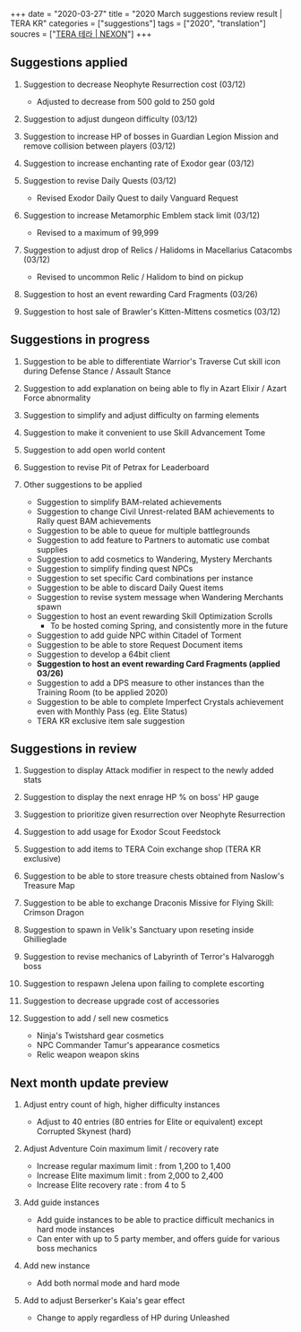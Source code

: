 +++
date = "2020-03-27"
title = "2020 March suggestions review result | TERA KR"
categories = ["suggestions"]
tags = ["2020", "translation"]
soucres = ["[TERA 테라 | NEXON](http://tera.nexon.com/news/gmnote/View.aspx?n4PageNo=2&n4ArticleSN=469)"]
+++

## Suggestions applied

1. Suggestion to decrease Neophyte Resurrection cost (03/12)

    - Adjusted to decrease from 500 gold to 250 gold

2. Suggestion to adjust dungeon difficulty (03/12)

3. Suggestion to increase HP of bosses in Guardian Legion Mission and remove collision between players (03/12)

4. Suggestion to increase enchanting rate of Exodor gear (03/12)

5. Suggestion to revise Daily Quests (03/12)

    - Revised Exodor Daily Quest to daily Vanguard Request

6. Suggestion to increase Metamorphic Emblem stack limit (03/12)

    - Revised to a maximum of 99,999

7. Suggestion to adjust drop of Relics / Halidoms in Macellarius Catacombs (03/12)

    - Revised to uncommon Relic / Halidom to bind on pickup

8. Suggestion to host an event rewarding Card Fragments (03/26)

9. Suggestion to host sale of Brawler's Kitten-Mittens cosmetics (03/12)

## Suggestions in progress

1. Suggestion to be able to differentiate Warrior's Traverse Cut skill icon during Defense Stance / Assault Stance

2. Suggestion to add explanation on being able to fly in Azart Elixir / Azart Force abnormality

3. Suggestion to simplify and adjust difficulty on farming elements

4. Suggestion to make it convenient to use Skill Advancement Tome

5. Suggestion to add open world content

6. Suggestion to revise Pit of Petrax for Leaderboard

7. Other suggestions to be applied

    - Suggestion to simplify BAM-related achievements
    - Suggestion to change Civil Unrest-related BAM achievements to Rally quest BAM achievements
    - Suggestion to be able to queue for multiple battlegrounds
    - Suggestion to add feature to Partners to automatic use combat supplies
    - Suggestion to add cosmetics to Wandering, Mystery Merchants
    - Suggestion to simplify finding quest NPCs
    - Suggestion to set specific Card combinations per instance
    - Suggestion to be able to discard Daily Quest items
    - Suggestion to revise system message when Wandering Merchants spawn
    - Suggestion to host an event rewarding Skill Optimization Scrolls
      - To be hosted coming Spring, and consistently more in the future
    - Suggestion to add guide NPC within Citadel of Torment
    - Suggestion to be able to store Request Document items
    - Suggestion to develop a 64bit client
    - **Suggestion to host an event rewarding Card Fragments (applied 03/26)**
    - Suggestion to add a DPS measure to other instances than the Training Room (to be applied 2020)
    - Suggestion to be able to complete Imperfect Crystals achievement even with Monthly Pass (eg. Elite Status)
    - TERA KR exclusive item sale suggestion

## Suggestions in review

1. Suggestion to display Attack modifier in respect to the newly added stats

2. Suggestion to display the next enrage HP % on boss' HP gauge

3. Suggestion to prioritize given resurrection over Neophyte Resurrection

4. Suggestion to add usage for Exodor Scout Feedstock

5. Suggestion to add items to TERA Coin exchange shop (TERA KR exclusive)

6. Suggestion to be able to store treasure chests obtained from Naslow's Treasure Map

7. Suggestion to be able to exchange Draconis Missive for Flying Skill: Crimson Dragon

8. Suggestion to spawn in Velik's Sanctuary upon reseting inside Ghillieglade

9. Suggestion to revise mechanics of Labyrinth of Terror's Halvaroggh boss

10. Suggestion to respawn Jelena upon failing to complete escorting

11. Suggestion to decrease upgrade cost of accessories

12. Suggestion to add / sell new cosmetics

    - Ninja's Twistshard gear cosmetics
    - NPC Commander Tamur's appearance cosmetics
    - Relic weapon weapon skins

## Next month update preview

1. Adjust entry count of high, higher difficulty instances

    - Adjust to 40 entries (80 entries for Elite or equivalent) except Corrupted Skynest (hard)

2. Adjust Adventure Coin maximum limit / recovery rate

    - Increase regular maximum limit : from 1,200 to 1,400
    - Increase Elite maximum limit : from 2,000 to 2,400
    - Increase Elite recovery rate : from 4 to 5

3. Add guide instances

    - Add guide instances to be able to practice difficult mechanics in hard mode instances
    - Can enter with up to 5 party member, and offers guide for various boss mechanics

4. Add new instance

    - Add both normal mode and hard mode

5. Add to adjust Berserker's Kaia's gear effect

    - Change to apply regardless of HP during Unleashed
